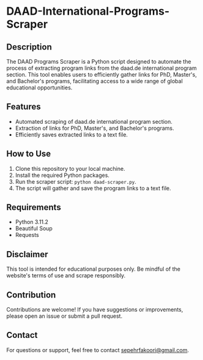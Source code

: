 ﻿# DAAD-International-Programs-Scraper

## Description

The DAAD Programs Scraper is a Python script designed to automate the process of extracting program links from the daad.de international program section. This tool enables users to efficiently gather links for PhD, Master's, and Bachelor's programs, facilitating access to a wide range of global educational opportunities.

## Features

- Automated scraping of daad.de international program section.
- Extraction of links for PhD, Master's, and Bachelor's programs.
- Efficiently saves extracted links to a text file.

## How to Use

1. Clone this repository to your local machine.
2. Install the required Python packages.
3. Run the scraper script: `python daad-scraper.py`.
4. The script will gather and save the program links to a text file.

## Requirements

- Python 3.11.2
- Beautiful Soup
- Requests

## Disclaimer

This tool is intended for educational purposes only. Be mindful of the website's terms of use and scrape responsibly.

## Contribution

Contributions are welcome! If you have suggestions or improvements, please open an issue or submit a pull request.

## Contact

For questions or support, feel free to contact [sepehrfakoori@gmail.com](mailto:sepehrfakoori@gmail.com).

